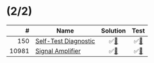 #  (2/2)

|     # | Name                          | Solution                          | Test                           |
|------:|-------------------------------|:---------------------------------:|:------------------------------:|
|   150 | [Self-Test Diagnostic][150]   | &#9989;[&#128190;][150solution]   | &#9989;[&#128190;][150tests]   |
| 10981 | [Signal Amplifier][10981]     | &#9989;[&#128190;][10981solution] | &#9989;[&#128190;][10981tests] |

[150]: https://www.zachtronics.com/tis-100/
[10981]: https://www.zachtronics.com/tis-100/

[150solution]: src/main/java/org/ck/tis100/core/Segment.java
[10981solution]: src/main/java/org/ck/tis100/Segment10981.java

[150tests]: src/test/java/org/ck/tis100/core/SegmentTest.java
[10981tests]: src/test/java/org/ck/tis100/Segment10981Test.java

